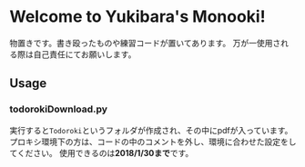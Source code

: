 # Welcome to Yukibara's Monooki!
物置きです。書き殴ったものや練習コードが置いてあります。
万が一使用される際は自己責任にてお願いします。

## Usage
### todorokiDownload.py
実行すると`Todoroki`というフォルダが作成され、その中にpdfが入っています。
プロキシ環境下の方は、コードの中のコメントを外し、環境に合わせた設定をしてください。
使用できるのは**2018/1/30まで**です。